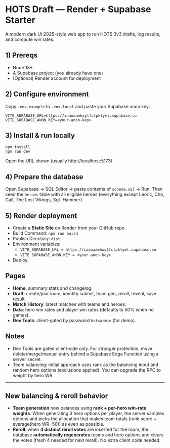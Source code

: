 # HOTS Draft — Render + Supabase Starter

A modern dark UI 2025-style web app to run HOTS 3v3 drafts, log results, and compute win rates.

## 1) Prereqs
- Node 18+
- A Supabase project (you already have one)
- (Optional) Render account for deployment

## 2) Configure environment
Copy `.env.example` to `.env.local` and paste your Supabase anon key:
```
VITE_SUPABASE_URL=https://iaaoaamhxylfclpklyml.supabase.co
VITE_SUPABASE_ANON_KEY=<your-anon-key>
```

## 3) Install & run locally
```
npm install
npm run dev
```
Open the URL shown (usually http://localhost:5173).

## 4) Prepare the database
Open Supabase → SQL Editor → paste contents of `schema.sql` → Run.
Then seed the `heroes` table with all eligible heroes (everything except Leoric, Cho, Gall, The Lost Vikings, Sgt. Hammer).

## 5) Render deployment
- Create a **Static Site** on Render from your GitHub repo.
- Build Command: `npm run build`
- Publish Directory: `dist`
- Environment variables:
  - `VITE_SUPABASE_URL = https://iaaoaamhxylfclpklyml.supabase.co`
  - `VITE_SUPABASE_ANON_KEY = <your-anon-key>`
- Deploy.

## Pages
- **Home**: summary stats and changelog.
- **Draft**: create/join room, identity submit, team gen, reroll, reveal, save result.
- **Match History**: latest matches with teams and heroes.
- **Data**: hero win rates and player win rates (defaults to 50% when no games).
- **Dev Tools**: client-gated by password `hotsadmin` (for demo).

## Notes
- Dev Tools are gated client-side only. For stronger protection, move delete/merge/manual entry behind a Supabase Edge Function using a server secret.
- Team balancing: initial approach uses rank as the balancing input and random hero options (exclusions applied). You can upgrade the RPC to weight by hero WR.

---

## New balancing & reroll behavior
- **Team generation** now balances using **rank + per-hero win-rate weights**. When generating 3 hero options per player, the server samples options and picks the allocation that makes team totals (rank score + average(hero WR−50)) as even as possible.
- **Reroll**: when **4 distinct reroll votes** are inserted for the room, the database **automatically regenerates** teams and hero options and clears the votes (fresh 4 needed for next reroll). No extra client code needed.
